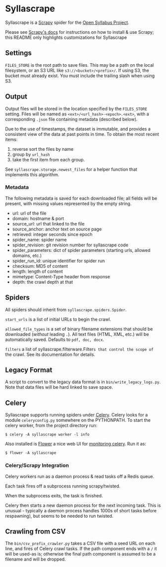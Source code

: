 # Syllascrape

Syllascrape is a [Scrapy](http://scrapy.org) spider for the [Open Syllabus Project](http://opensyllabusproject.org/).

Please see [Scrapy's docs](http://doc.scrapy.org) for instructions on how to
install & use Scrapy; this README only highlights customizations for Syllascrape

## Settings

`FILES_STORE` is the root path to save files. This may be a path on the local
filesystem, or an S3 URL like `s3://<bucket>/<prefix>/`. If using S3, the
bucket must already exist. You must include the trailing slash when using S3.

## Output

Output files will be stored in the location specified by the `FILES_STORE`
setting. Files will be named as `<ext>/<url_hash>-<epoch>.<ext>`, with a
corresponding `.json` file containing metadata (described below).

Due to the use of timestamps, the dataset is immutable, and provides a
consistent view of the data at past points in time. To obtain the most recent
items:

1. reverse sort the files by name
2. group by `url_hash`
3. take the first item from each group.

See `syllascrape.storage.newest_files` for a helper function that implements
this algorithm.

### Metadata

The following metadata is saved for each downloaded file; all fields will be
present, with missing values represented by the empty string.

* url: url of the file
* domain: hostname & port
* source_url: url that linked to the file
* source_anchor: anchor text on source page
* retrieved: integer seconds since epoch
* spider_name: spider name
* spider_revision: git revision number for syllascrape code
* spider_parameters: dict of spider parameters (starting urls, allowed domains, etc.)
* spider_run_id: unique identifier for spider run
* checksum: MD5 of content
* length: length of content
* mimetype: Content-Type header from response
* depth: the crawl depth at that

## Spiders
All spiders should inherit from `syllascrape.spiders.Spider`.

`start_urls` is a list of initial URLs to begin the crawl.

`allowed_file_types` is a set of binary filename extensions that should be
downloaded (*without* leading `.`). All text files (HTML, XML, etc.) will be
automatically saved. Defaults to `pdf, doc, docx`.

`filters` a list of syllascrape.filterware.Filter`s that control the scope of
`the crawl. See its documentation for details.

## Legacy Format

A script to convert to the legacy data format is in
`bin/write_legacy_logs.py`. Note that data files will be hard linked to save
space.

## Celery

Syllascrape supports running spiders under
[Celery](http://www.celeryproject.org/). Celery looks for a module
`celeryconfig.py` somewhere on the PYTHONPATH. To start the celery worker,
from the project directory run:

    $ celery -A syllascrape worker -l info

Also installed is [Flower](https://flower.readthedocs.io/en/latest/) a nice
web UI for [monitoring celery](http://localhost:5555/). Run it as:

    $ flower -A syllascrape

### Celery/Scrapy Integration
Celery workers run as a daemon process & read tasks off a Redis queue.

Each task fires off a subprocess running scrapy/twisted.

When the subprocess exits, the task is finished.

Celery then starts a new daemon process for the next incoming task. This is
unusual - typically a daemon process handles 1000s of short tasks before
respawning), but seems to be needed to run twisted.

## Crawling from CSV

The `bin/csv_prefix_crawler.py` takes a CSV file with a
seed URL on each line, and fires of Celery crawl tasks. If the path component
ends with a `/` it will be used-as is; otherwise the final path component is
assumed to be a filename and will be dropped.
